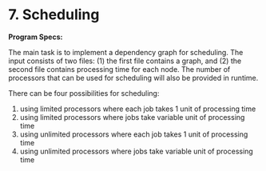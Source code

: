 # 7. Scheduling

**Program Specs:**

The main task is to implement a dependency graph for scheduling.
The input consists of two files: (1) the first file contains a graph, and (2) the second file contains processing time for each node.
The number of processors that can be used for scheduling will also be provided in runtime.

There can be four possibilities for scheduling:

1. using limited processors where each job takes 1 unit of processing time
2. using limited processors where jobs take variable unit of processing time
3. using unlimited processors where each job takes 1 unit of processing time
4. using unlimited processors where jobs take variable unit of processing time

